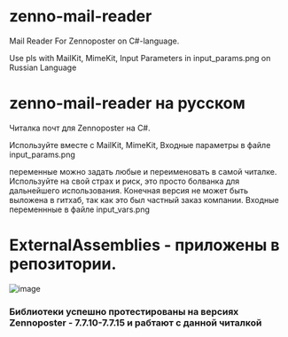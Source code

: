# zenno-mail-reader
Mail Reader For Zennoposter on C#-language.

Use pls with MailKit, MimeKit, 
Input Parameters in input_params.png on Russian Language


# zenno-mail-reader на русском
Читалка почт для Zennoposter на C#.

Используйте вместе с MailKit, MimeKit, 
Входные параметры в файле input_params.png

переменные можно задать любые и переименовать в самой читалке. Используйте на свой страх и риск, это просто болванка для дальнейшего использования.
Конечная версия не может быть выложена в гитхаб, так как это был частный заказ компании.
Входные переменнные в файле input_vars.png


# ExternalAssemblies - приложены в репозитории.
![image](https://github.com/user-attachments/assets/dfe24603-a1fb-4574-9616-96f1e0970aed)


### Библиотеки успешно протестированы на версиях Zennoposter - 7.7.10-7.7.15 и рабтают с данной читалкой
